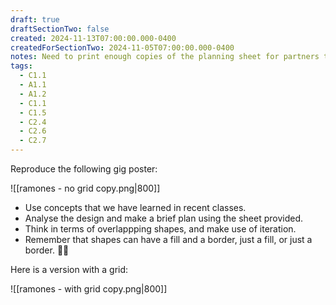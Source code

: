 ```yaml
---
draft: true
draftSectionTwo: false
created: 2024-11-13T07:00:00.000-0400
createdForSectionTwo: 2024-11-05T07:00:00.000-0400
notes: Need to print enough copies of the planning sheet for partners to analyse the poster. See "Ramones - Planning Sheet.pdf".
tags:
  - C1.1
  - A1.1
  - A1.2
  - C1.1
  - C1.5
  - C2.4
  - C2.6
  - C2.7
---
```


Reproduce the following gig poster:

![[ramones - no grid copy.png|800]]

- Use concepts that we have learned in recent classes.
- Analyse the design and make a brief plan using the sheet provided.
- Think in terms of overlappping shapes, and make use of iteration.
- Remember that shapes can have a fill and a border, just a fill, or just a border. 👍🏼

Here is a version with a grid:

![[ramones - with grid copy.png|800]]